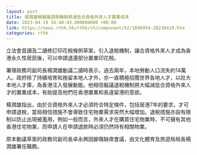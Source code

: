 ```yaml
---
layout: post
title: 楊潤雄稱擬議退稅機制將減低合資格外來人才置業成本
date: 2023-04-19 16:48:43.000000000 +08:00
link: https://news.rthk.hk/rthk/ch/component/k2/1696954-20230419.htm
categories: rthk
---
```


立法會首讀及二讀修訂印花稅條例草案，引入退稅機制，讓合資格外來人才成為香港永久性居民後，可以申請退還部分置業印花稅。

署理政務司副司長楊潤雄動議二讀時表示，過去兩年，本地勞動人口流失約14萬人。政府除了持續培育和挽留本地人才外，亦一直積極招攬世界各地人才，以壯大本地人才庫，為香港注入發展動能。他相信擬議退稅機制將大幅減低合資格外來人才的置業成本，有助提高他們在香港置業和長遠留港的意欲。

楊潤雄指出，由於合資格外來人才必須符合特定條件，包括居港7年的要求，才可申請退稅，當局相信措施不會導致住宅物業需求突然大幅增加。退稅措施亦設有限制以防止出現被濫用，例如一般而言，外來人才在購買住宅物業時，不可擁有其他香港住宅物業，而申請人在申請退款時必須仍然持有相關物業。

原本動議草案的政務司副司長卓永興因腳傷缺席會議，由文化體育及旅遊局局長楊潤雄署任職務。
